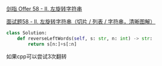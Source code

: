 [剑指 Offer 58 - II. 左旋转字符串](https://leetcode-cn.com/problems/zuo-xuan-zhuan-zi-fu-chuan-lcof/)

[面试题58 - II. 左旋转字符串（切片 / 列表 / 字符串，清晰图解）](https://leetcode-cn.com/problems/zuo-xuan-zhuan-zi-fu-chuan-lcof/solution/mian-shi-ti-58-ii-zuo-xuan-zhuan-zi-fu-chuan-qie-p/)

```python
class Solution:
    def reverseLeftWords(self, s: str, n: int) -> str:
        return s[n:]+s[:n]
```

如果cpp可以尝试3次翻转

